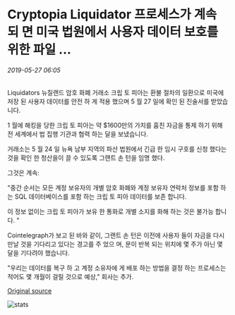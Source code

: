 # Cryptopia Liquidator 프로세스가 계속 되 면 미국 법원에서 사용자 데이터 보호를 위한 파일 ...

###### 2019-05-27 06:05

Liquidators 뉴질랜드 암호 화폐 거래소 크립 토 피아는 환불 절차의 일환으로 미국에 저장 된 사용자 데이터를 안전 하 게 적용 했으며 5 월 27 일에 확인 된 진술서를 받았습니다.

1 월에 해킹을 당한 크립 토 피아는 약 $1600만의 가치를 훔친 자금을 통제 하기 위해 전 세계에서 법 집행 기관과 협력 하는 달을 보냈습니다.

거래소는 5 월 24 일 뉴욕 남부 지역의 파산 법원에서 긴급 한 임시 구호를 신청 했다는 것을 확인 한 청산을이 끌 수 있도록 그랜트 손 턴을 임명 했다.

그것은 계속:

"중간 순서는 모든 계정 보유자의 개별 암호 화폐와 계정 보유자 연락처 정보를 포함 하는 SQL 데이터베이스를 포함 하는 크립 토 피아 데이터를 보존 합니다.

이 정보 없이는 크립 토 피아가 보유 한 통화로 개별 소지를 화해 하는 것은 불가능 합니다. "

Cointelegraph가 보고 된 바와 같이, 그랜트 손 턴은 이전에 사용자 들이 자금을 다시 만날 것을 기다리고 있다는 경고를 주 었으 며, 문이 반복 되는 위치에 몇 주가 아닌 몇 달을 기다려야 했습니다.

"우리는 데이터를 복구 하 고 계정 소유자에 게 배포 하는 방법을 결정 하는 프로세스는 적어도 몇 개월이 걸릴 것으로 예상," 회사는 추가.

[Original source](https://cointelegraph.com/news/cryptopia-liquidator-files-for-user-data-protection-at-us-court-as-process-continues)

![stats](https://c.statcounter.com/11760860/0/a89fa40b/1/ "stats")